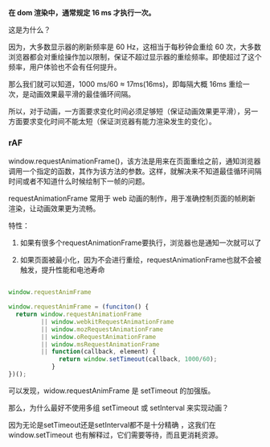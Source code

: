

**在 dom 渲染中，通常规定 16 ms 才执行一次。**

这是为什么？

因为，大多数显示器的刷新频率是 60 Hz，这相当于每秒钟会重绘 60 次，大多数浏览器都会对重绘操作加以限制，保证不超过显示器的重绘频率。即使超过了这个频率，用户体验也不会有任何提升。

那么我们就可以知道，1000 ms/60 ≈ 17ms(16ms)，即每隔大概 16ms 重绘一次，是动画效果最平滑的最佳循环间隔。

所以，对于动画，一方面要求变化时间必须足够短（保证动画效果更平滑），另一方面要求变化时间不能太短（保证浏览器有能力渲染发生的变化）。


### rAF

window.requestAnimationFrame()，该方法是用来在页面重绘之前，通知浏览器调用一个指定的函数，其作为该方法的参数。这样，就解决来不知道最佳循环间隔时间或者不知道什么时候绘制下一帧的问题。

requestAnimationFrame 常用于 web 动画的制作，用于准确控制页面的帧刷新渲染，让动画效果更为流畅。

特性：

1. 如果有很多个requestAnimationFrame要执行，浏览器也是通知一次就可以了

2. 如果页面被最小化，因为不会进行重绘，requestAnimationFrame也就不会被触发，提升性能和电池寿命

```javascript

window.requestAnimFrame

window.requestAnimFrame = (funciton() {
  return window.requestAnimationFrame 
         || window.webkitRequestAnimationFrame
         || window.mozRequestAnimationFrame
         || window.oRequestAnimationFrame
         || window.msRequestAnimationFrame
         || function(callback, element) {
              return window.setTimeout(callback, 1000/60);
            }
})();

```
可以发现，widow.requestAnimFrame 是 setTimeout 的加强版。

那么，为什么最好不使用多组 setTimeout 或 setInterval 来实现动画？

因为无论是setTimeout还是setInterval都不是十分精确 ，这我们在 window.setTimeout 也有解释过，它们需要等待，而且更消耗资源。
